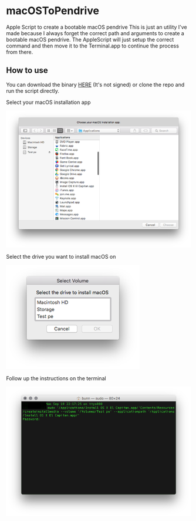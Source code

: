 # macOSToPendrive

Apple Script to create a bootable macOS pendrive
This is just an utility I've made because I always forget the correct path and arguments to create a bootable macOS pendrive. The AppleScript will just setup the correct command and then move it to the Terminal.app to continue the process from there.

## How to use
You can download the binary [HERE](https://github.com/Bunn/macOSToPendrive/releases/download/1.0/macOSToPendrive.app.zip) (It's not signed) or clone the repo and run the script directly.


Select your macOS installation app

![chooseMacOS](/images/chooseMacOS.png?raw=true "chooseMacOS")



Select the drive you want to install macOS on

![chooseVolume](/images/chooseVolume.png?raw=true "chooseVolume")



Follow up the instructions on the terminal

![terminal](/images/terminal.png?raw=true "terminal")

